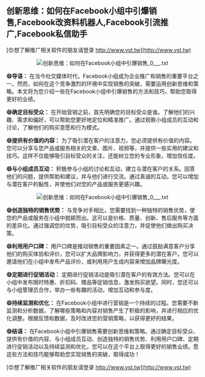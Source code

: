 ## **创新思维：如何在Facebook小组中引爆销售,Facebook改资料机器人,Facebook引流推广,Facebook私信助手**

[😍想了解推广相关软件的朋友请登录 http://www.vst.tw](http://www.vst.tw)

 <center><img src="https://vst.tw/MP4/tuiguang/png/6.png" alt="创新思维：如何在Facebook小组中引爆销售_0___.txt"></center>

**😄导语：**
在当今社交媒体时代，Facebook小组成为企业推广和销售的重要平台之一。然而，如何在这个竞争激烈的环境中实现销售的突破，需要运用创新思维和策略。本文将为您介绍一些在Facebook小组中引爆销售的方法和技巧，帮助您取得更好的业绩。

**😄确定目标受众：**
在开始营销之前，首先明确您的目标受众是谁。了解他们的兴趣、需求和偏好，可以帮助您更好地定位和精准推广。通过观察小组成员的互动和讨论，了解他们的购买意愿和行为模式。

**😄提供有价值的内容：**
为了吸引潜在客户的注意力，您必须提供有价值的内容。您可以分享与您产品或服务相关的文章、图片、视频等，并提供一些实用的建议和技巧。这样不仅能够吸引目标受众的关注，还能树立您的专业形象，增加信任度。

**😄与小组成员互动：**
积极参与小组的讨论和互动，建立与潜在客户的关系。回答他们的问题，提供帮助和建议，并与他们进行交流。通过真诚的互动，您可以增加与潜在客户的黏性，并使他们对您的产品或服务更感兴趣。

 <center><img src="https://vst.tw/MP4/tuiguang/png/8.png" alt="创新思维：如何在Facebook小组中引爆销售_0___.txt"></center>

**😄创造独特的销售优势：**
与竞争对手相比，您需要找到一种独特的销售优势，使您的产品或服务在小组中脱颖而出。这可以是价格、质量、创新、售后服务等方面的差异化。通过强调您的优势，吸引目标受众的注意力，并促使他们做出购买决策。

**😄利用用户口碑：**
用户口碑是推动销售的重要因素之一。通过鼓励满意客户分享他们的购买体验和评价，您可以扩大品牌影响力，并获得更多的潜在客户。您可以邀请他们在小组中发布产品评价，或利用用户生成内容来增加品牌曝光度。

**😄定期进行促销活动：**
定期进行促销活动是吸引潜在客户的有效方法。您可以在小组中发布限时特惠、折扣码、赠品等促销信息，激发购买欲望。同时，您还可以与小组管理员合作，举办一些有趣的活动，增加互动和参与度。

**😄持续监测和优化：**
在Facebook小组中进行营销是一个持续的过程。您需要不断监测和分析数据，了解哪些策略和内容对销售产生了积极的影响，并进行相应的优化调整。根据反馈和数据，及时改进您的营销策略，以获得更好的结果。

**😄结语：**
在Facebook小组中引爆销售需要创新思维和策略。通过确定目标受众、提供有价值的内容、与小组成员互动、创造独特的销售优势、利用用户口碑、定期进行促销活动以及持续监测和优化，您可以在这个平台上取得更好的销售业绩。愿这些方法和技巧能够帮助您实现销售的突破，取得成功！

[😍想了解推广相关软件的朋友请登录 http://www.vst.tw](http://www.vst.tw)



